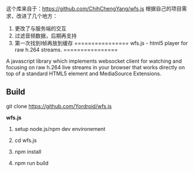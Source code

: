 这个库来自于：https://github.com/ChihChengYang/wfs.js
根据自己的项目需求，改进了几个地方：
1. 更改了与服务端的交互
2. 过滤音频数据，后期再支持
3. 第一次找到I帧再放到缓存
================ 
wfs.js - html5 player for raw h.264 streams. 
================
 
 A javascript library which implements websocket client for watching and focusing on raw h.264 live streams in your browser that works directly on top of a standard HTML5 element and MediaSource Extensions. 
 
##  Build
git clone https://github.com/Yordroid/wfs.js

**wfs.js**  

1. setup node.js/npm dev environement  

2. cd wfs.js  

3. npm install  

4. npm run build  

 

	
	


 
